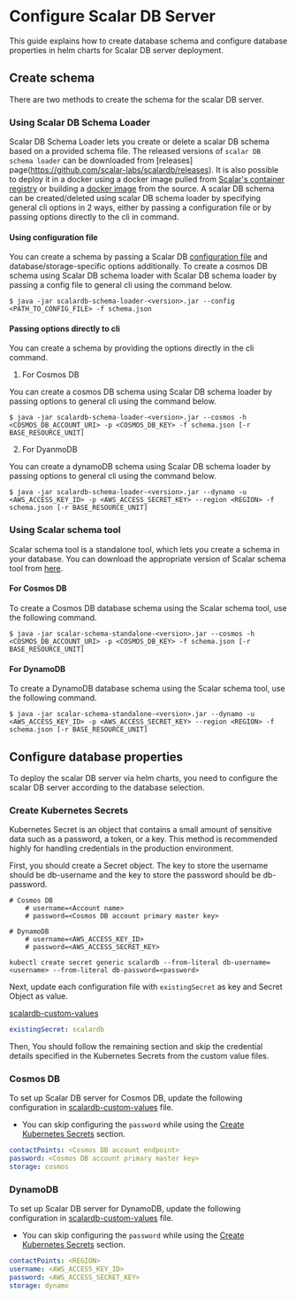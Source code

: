# Configure Scalar DB Server

This guide explains how to create database schema and configure database properties in helm charts for Scalar DB server deployment.

## Create schema
There are two methods to create the schema for the scalar DB server.

### Using Scalar DB Schema Loader

Scalar DB Schema Loader lets you create or delete a scalar DB schema based on a provided schema file.
The released versions of `scalar DB schema loader` can be downloaded from [releases] page(https://github.com/scalar-labs/scalardb/releases).
It is also possible to deploy it in a docker using a docker image pulled from [Scalar's container registry](https://github.com/orgs/scalar-labs/packages/container/package/scalardb-schema-loader) or building a [docker image](https://github.com/scalar-labs/scalardb/tree/master/schema-loader#docker) from the source.
A scalar DB schema can be created/deleted using scalar DB schema loader by specifying general cli options in 2 ways, either by passing a configuration file or by passing options directly to the cli in command.

#### Using configuration file
You can create a schema by passing a Scalar DB [configuration file](https://github.com/scalar-labs/scalardb/blob/master/conf/database.properties) and database/storage-specific options additionally.
To create a cosmos DB schema using Scalar DB schema loader with Scalar DB schema loader by passing a config file to general cli using the command below.

```console
$ java -jar scalardb-schema-loader-<version>.jar --config <PATH_TO_CONFIG_FILE> -f schema.json
```


#### Passing options directly to cli

You can create a schema by providing the options directly in the cli command.

1. For Cosmos DB

You can create a cosmos DB schema using Scalar DB schema loader by passing options to general cli using the command below.

```console
$ java -jar scalardb-schema-loader-<version>.jar --cosmos -h <COSMOS_DB_ACCOUNT_URI> -p <COSMOS_DB_KEY> -f schema.json [-r BASE_RESOURCE_UNIT]
```

2. For DyanmoDB

You can create a dynamoDB schema using Scalar DB schema loader by passing options to general cli using the command below.

```console
$ java -jar scalardb-schema-loader-<version>.jar --dynamo -u <AWS_ACCESS_KEY_ID> -p <AWS_ACCESS_SECRET_KEY> --region <REGION> -f schema.json [-r BASE_RESOURCE_UNIT]
```

### Using Scalar schema tool
Scalar schema tool is a standalone tool, which lets you create a schema in your database.
You can download the appropriate version of Scalar schema tool from [here](https://github.com/scalar-labs/scalardb/releases).

#### For Cosmos DB
To create a Cosmos DB database schema using the Scalar schema tool, use the following command.
```console
$ java -jar scalar-schema-standalone-<version>.jar --cosmos -h <COSMOS_DB_ACCOUNT_URI> -p <COSMOS_DB_KEY> -f schema.json [-r BASE_RESOURCE_UNIT]
```

#### For DynamoDB

To create a DynamoDB database schema using the Scalar schema tool, use the following command.
```console
$ java -jar scalar-schema-standalone-<version>.jar --dynamo -u <AWS_ACCESS_KEY_ID> -p <AWS_ACCESS_SECRET_KEY> --region <REGION> -f schema.json [-r BASE_RESOURCE_UNIT]
```

## Configure database properties

To deploy the scalar DB server via helm charts, you need to configure the scalar DB server according to the database selection.

### Create Kubernetes Secrets

Kubernetes Secret is an object that contains a small amount of sensitive data such as a password, a token, or a key.
This method is recommended highly for handling credentials in the production environment.

First, you should create a Secret object. The key to store the username should be db-username and the key to store the password should be db-password.

```
# Cosmos DB
    # username=<Account name>
    # password=<Cosmos DB account primary master key>

# DynamoDB
    # username=<AWS_ACCESS_KEY_ID>
    # password=<AWS_ACCESS_SECRET_KEY>

kubectl create secret generic scalardb --from-literal db-username=<username> --from-literal db-password=<password>
```

Next, update each configuration file with `existingSecret` as key and Secret Object as value.

[scalardb-custom-values](../conf/scalardb-custom-values.yaml)

```yaml
existingSecret: scalardb
```

Then, You should follow the remaining section and skip the credential details specified in the Kubernetes Secrets from the custom value files.

### Cosmos DB

To set up Scalar DB server for Cosmos DB, update the following configuration in [scalardb-custom-values](../conf/scalardb-custom-values.yaml) file.

* You can skip configuring the `password` while using the [Create Kubernetes Secrets](#create-kubernetes-secrets) section.

```yaml
contactPoints: <Cosmos DB account endpoint>
password: <Cosmos DB account primary master key>
storage: cosmos
```
### DynamoDB

To set up Scalar DB server for DynamoDB, update the following configuration in [scalardb-custom-values](../conf/scalardb-custom-values.yaml) file.

* You can skip configuring the `password` while using the [Create Kubernetes Secrets](#create-kubernetes-secrets) section.

```yaml
contactPoints: <REGION>
username: <AWS_ACCESS_KEY_ID>
password: <AWS_ACCESS_SECRET_KEY>
storage: dynamo
```
